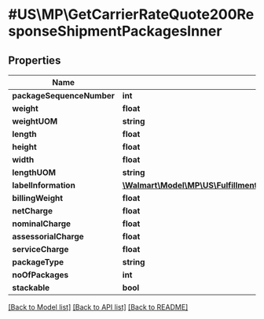 # #US\MP\GetCarrierRateQuote200ResponseShipmentPackagesInner

## Properties

Name | Type | Description | Notes
------------ | ------------- | ------------- | -------------
**packageSequenceNumber** | **int** |  |
**weight** | **float** |  |
**weightUOM** | **string** |  |
**length** | **float** |  |
**height** | **float** |  |
**width** | **float** |  |
**lengthUOM** | **string** |  |
**labelInformation** | [**\Walmart\Model\MP\US\Fulfillment\GetCarrierRateQuote200ResponseShipmentPackagesInnerLabelInformation**](GetCarrierRateQuote200ResponseShipmentPackagesInnerLabelInformation.md) |  | [optional]
**billingWeight** | **float** |  | [optional]
**netCharge** | **float** |  | [optional]
**nominalCharge** | **float** |  | [optional]
**assessorialCharge** | **float** |  | [optional]
**serviceCharge** | **float** |  | [optional]
**packageType** | **string** |  | [optional]
**noOfPackages** | **int** |  | [optional]
**stackable** | **bool** |  | [optional]


[[Back to Model list]](../) [[Back to API list]](../../Api/US/MP) [[Back to README]](../../README.md)
